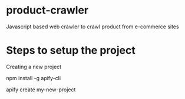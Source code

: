 # product-crawler
Javascript based web crawler to crawl product from e-commerce sites


# Steps to setup the project

Creating a new project

npm install -g apify-cli

apify create my-new-project
